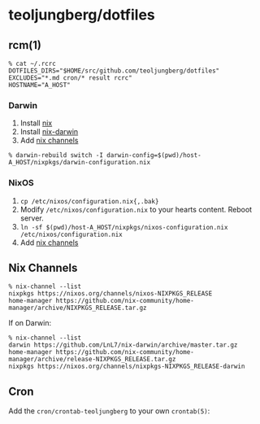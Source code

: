 # teoljungberg/dotfiles

## rcm(1)

```
% cat ~/.rcrc
DOTFILES_DIRS="$HOME/src/github.com/teoljungberg/dotfiles"
EXCLUDES="*.md cron/* result rcrc"
HOSTNAME="A_HOST"
```

### Darwin

1. Install [nix]
1. Install [nix-darwin]
1. Add [nix channels](#nix-channels)

```
% darwin-rebuild switch -I darwin-config=$(pwd)/host-A_HOST/nixpkgs/darwin-configuration.nix
```

### NixOS

1. `cp /etc/nixos/configuration.nix{,.bak}`
1. Modify `/etc/nixos/configuration.nix` to your hearts content. Reboot server.
1. `ln -sf $(pwd)/host-A_HOST/nixpkgs/nixos-configuration.nix /etc/nixos/configuration.nix`
1. Add [nix channels](#nix-channels)

## Nix Channels

```
% nix-channel --list
nixpkgs https://nixos.org/channels/nixos-NIXPKGS_RELEASE
home-manager https://github.com/nix-community/home-manager/archive/NIXPKGS_RELEASE.tar.gz
```

If on Darwin:

```
% nix-channel --list
darwin https://github.com/LnL7/nix-darwin/archive/master.tar.gz
home-manager https://github.com/nix-community/home-manager/archive/release-NIXPKGS_RELEASE.tar.gz
nixpkgs https://nixos.org/channels/nixpkgs-NIXPKGS_RELEASE-darwin
```

## Cron

Add the `cron/crontab-teoljungberg` to your own `crontab(5)`:

[nix]: https://determinate.systems/posts/determinate-nix-installer/
[nix-darwin]: https://github.com/LnL7/nix-darwin

